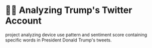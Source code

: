 # 👨‍💼 Analyzing Trump's Twitter Account
project analyzing device use pattern and sentiment score containing specific words in President Donald Trump's tweets.

